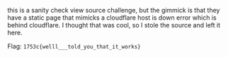 this is a sanity check view source challenge, but the gimmick is that they have a static page that mimicks a cloudflare host is down error which is behind cloudflare. I thought that was cool, so I stole the source and left it here.

Flag: `1753c{welll___told_you_that_it_works}`